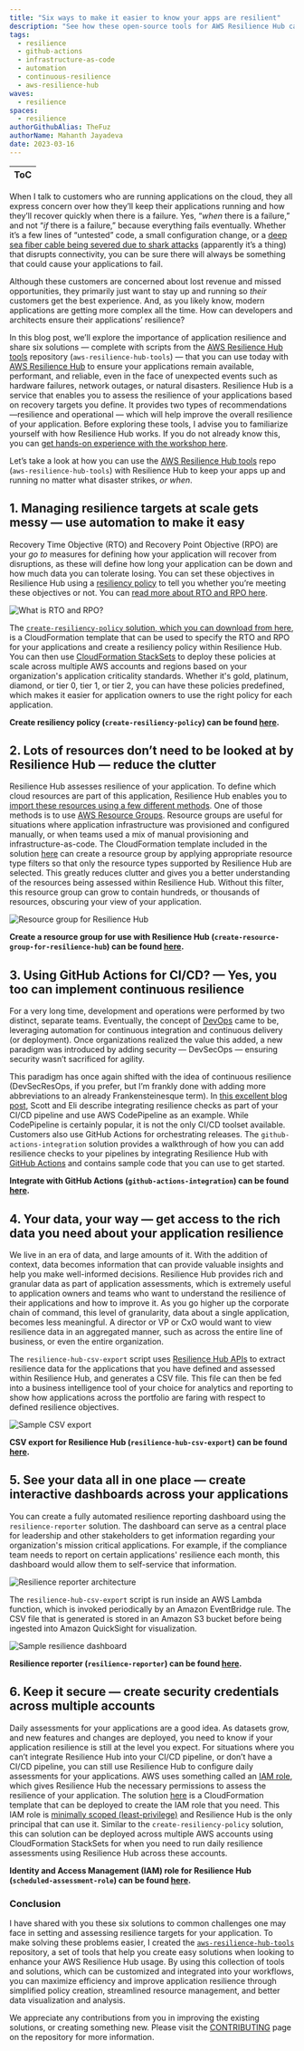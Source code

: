 ```yaml
---
title: "Six ways to make it easier to know your apps are resilient"
description: "See how these open-source tools for AWS Resilience Hub can help you perform various tasks such as integrating resilience checks into your CI/CD pipelines, generating reports and dashboards, and automating creation of resources with Infrastructure-as-code."
tags:
  - resilience
  - github-actions
  - infrastructure-as-code
  - automation
  - continuous-resilience
  - aws-resilience-hub
waves:
  - resilience
spaces:
  - resilience
authorGithubAlias: TheFuz
authorName: Mahanth Jayadeva
date: 2023-03-16
---
```


|ToC|
|---|

When I talk to customers who are running applications on the cloud, they all express concern over how they’ll keep their applications running and how they’ll recover quickly when there is a failure. Yes, “*when* there is a failure,” and not “*if* there is a failure,” because everything fails eventually. Whether it’s a few lines of “untested” code, a small configuration change, or a [deep sea fiber cable being severed due to shark attacks](https://www.wired.com/2014/08/shark-cable/) (apparently it’s a thing) that disrupts connectivity, you can be sure there will always be something that could cause your applications to fail.

Although these customers are concerned about lost revenue and missed opportunities, they primarily just want to stay up and running so *their* customers get the best experience. And, as you likely know, modern applications are getting more complex all the time. How can developers and architects ensure their applications’ resilience?

In this blog post, we’ll explore the importance of application resilience and share six solutions — complete with scripts from the [AWS Resilience Hub tools](https://github.com/aws-samples/aws-resilience-hub-tools) repository (`aws-resilience-hub-tools`) — that you can use today with [AWS Resilience Hub](https://docs.aws.amazon.com/resilience-hub/latest/userguide/what-is.html?sc_channel=el&sc_campaign=resiliencewave&sc_content=knowyourappsareresilient&sc_geo=mult&sc_country=mult&sc_outcome=acq) to ensure your applications remain available, performant, and reliable, even in the face of unexpected events such as hardware failures, network outages, or natural disasters. Resilience Hub is a service that enables you to assess the resilience of your applications based on recovery targets you define. It provides two types of recommendations—resilience and operational — which will help improve the overall resilience of your application. Before exploring these tools, I advise you to familiarize yourself with how Resilience Hub works. If you do not already know this, you can [get hands-on experience with the workshop here](https://catalog.workshops.aws/aws-resilience-hub-lab/en-US?sc_channel=el&sc_campaign=resiliencewave&sc_content=knowyourappsareresilient&sc_geo=mult&sc_country=mult&sc_outcome=acq).  

Let’s take a look at how you can use the [AWS Resilience Hub tools](https://github.com/aws-samples/aws-resilience-hub-tools) repo (`aws-resilience-hub-tools`) with Resilience Hub to keep your apps up and running no matter what disaster strikes, *or when*.

## 1. Managing resilience targets at scale gets messy — use automation to make it easy

Recovery Time Objective (RTO) and Recovery Point Objective (RPO) are your *go to* measures for defining how your application will recover from disruptions, as these will define how long your application can be down and how much data you can tolerate losing. You can set these objectives in Resilience Hub using a [resiliency policy](https://docs.aws.amazon.com/resilience-hub/latest/userguide/create-policy.html?sc_channel=el&sc_campaign=resiliencewave&sc_content=knowyourappsareresilient&sc_geo=mult&sc_country=mult&sc_outcome=acq) to tell you whether you’re meeting these objectives or not. You can [read more about RTO and RPO here](https://aws.amazon.com/blogs/architecture/disaster-recovery-dr-architecture-on-aws-part-i-strategies-for-recovery-in-the-cloud?sc_channel=el&sc_campaign=resiliencewave&sc_content=knowyourappsareresilient&sc_geo=mult&sc_country=mult&sc_outcome=acq).

![What is RTO and RPO?](images/rto-rpo.png)

The [`create-resiliency-policy` solution, which you can download from here](https://github.com/aws-samples/aws-resilience-hub-tools/tree/main/create-resiliency-policy), is a CloudFormation template that can be used to specify the RTO and RPO for your applications and create a resiliency policy within Resilience Hub. You can then use [CloudFormation StackSets](https://docs.aws.amazon.com/AWSCloudFormation/latest/UserGuide/what-is-cfnstacksets.html?sc_channel=el&sc_campaign=resiliencewave&sc_content=knowyourappsareresilient&sc_geo=mult&sc_country=mult&sc_outcome=acq) to deploy these policies at scale across multiple AWS accounts and regions based on your organization's application criticality standards. Whether it's gold, platinum, diamond, or tier 0, tier 1, or tier 2, you can have these policies predefined, which makes it easier for application owners to use the right policy for each application.

**Create resiliency policy (`create-resiliency-policy`) can be found [here](https://github.com/aws-samples/aws-resilience-hub-tools/tree/main/create-resiliency-policy).**

## 2. Lots of resources don’t need to be looked at by Resilience Hub — reduce the clutter

Resilience Hub assesses resilience of your application. To define which cloud resources are part of this application, Resilience Hub enables you to [import these resources using a few different methods](https://docs.aws.amazon.com/resilience-hub/latest/userguide/discover-structure.html?sc_channel=el&sc_campaign=resiliencewave&sc_content=knowyourappsareresilient&sc_geo=mult&sc_country=mult&sc_outcome=acq). One of those methods is to use [AWS Resource Groups](https://docs.aws.amazon.com/ARG/latest/userguide/resource-groups.html?sc_channel=el&sc_campaign=resiliencewave&sc_content=knowyourappsareresilient&sc_geo=mult&sc_country=mult&sc_outcome=acq). Resource groups are useful for situations where application infrastructure was provisioned and configured manually, or when teams used a mix of manual provisioning and infrastructure-as-code. The CloudFormation template included in the solution [here](https://github.com/aws-samples/aws-resilience-hub-tools/tree/main/create-resource-group-for-resilience-hub) can create a resource group by applying appropriate resource type filters so that only the resource types supported by Resilience Hub are selected. This greatly reduces clutter and gives you a better understanding of the resources being assessed within Resilience Hub. Without this filter, this resource group can grow to contain hundreds, or thousands of resources, obscuring your view of your application.

![Resource group for Resilience Hub](images/arh-resource-group.png)

**Create a resource group for use with Resilience Hub (`create-resource-group-for-resilience-hub`) can be found [here](https://github.com/aws-samples/aws-resilience-hub-tools/tree/main/create-resource-group-for-resilience-hub).**

## 3. Using GitHub Actions for CI/CD? — Yes, you too can implement continuous resilience

For a very long time, development and operations were performed by two distinct, separate teams. Eventually, the concept of [DevOps](/concepts/devops-essentials?sc_channel=el&sc_campaign=resiliencewave&sc_content=knowyourappsareresilient&sc_geo=mult&sc_country=mult&sc_outcome=acq) came to be, leveraging automation for continuous integration and continuous delivery (or deployment). Once organizations realized the value this added, a new paradigm was introduced by adding security — DevSecOps — ensuring security wasn’t sacrificed for agility.

This paradigm has once again shifted with the idea of continuous resilience (DevSecResOps, if you prefer, but I’m frankly done with adding more abbreviations to an already Frankensteinesque term). In [this excellent blog post](https://aws.amazon.com/blogs/architecture/continually-assessing-application-resilience-with-aws-resilience-hub-and-aws-codepipeline?sc_channel=el&sc_campaign=resiliencewave&sc_content=knowyourappsareresilient&sc_geo=mult&sc_country=mult&sc_outcome=acq), Scott and Eli describe integrating resilience checks as part of your CI/CD pipeline and use AWS CodePipeline as an example. While CodePipeline is certainly popular, it is not the only CI/CD toolset available. Customers also use GitHub Actions for orchestrating releases. The `github-actions-integration` solution provides a walkthrough of how you can add resilience checks to your pipelines by integrating Resilience Hub with [GitHub Actions](https://docs.github.com/en/actions) and contains sample code that you can use to get started. 

**Integrate with GitHub Actions (`github-actions-integration`) can be found [here](https://github.com/aws-samples/aws-resilience-hub-tools/tree/main/github-actions-integration).**

## 4. Your data, your way — get access to the rich data you need about your application resilience

We live in an era of data, and large amounts of it. With the addition of context, data becomes information that can provide valuable insights and help you make well-informed decisions. Resilience Hub provides rich and granular data as part of application assessments, which is extremely useful to application owners and teams who want to understand the resilience of their applications and how to improve it. As you go higher up the corporate chain of command, this level of granularity, data about a single application, becomes less meaningful. A director or VP or CxO would want to view resilience data in an aggregated manner, such as across the entire line of business, or even the entire organization.

The `resilience-hub-csv-export` script uses [Resilience Hub APIs](https://docs.aws.amazon.com/resilience-hub/latest/APIReference/Welcome.html?sc_channel=el&sc_campaign=resiliencewave&sc_content=knowyourappsareresilient&sc_geo=mult&sc_country=mult&sc_outcome=acq) to extract resilience data for the applications that you have defined and assessed within Resilience Hub, and generates a CSV file. This file can then be fed into a business intelligence tool of your choice for analytics and reporting to show how applications across the portfolio are faring with respect to defined resilience objectives.

![Sample CSV export](images/csv-export.png)

**CSV export for Resilience Hub (`resilience-hub-csv-export`) can be found [here](https://github.com/aws-samples/aws-resilience-hub-tools/tree/main/resilience-hub-csv-export).**

## 5. See your data all in one place — create interactive dashboards across your applications

You can create a fully automated resilience reporting dashboard using the `resilience-reporter` solution. The dashboard can serve as a central place for leadership and other stakeholders to get information regarding your organization's mission critical applications. For example, if the compliance team needs to report on certain applications' resilience each month, this dashboard would allow them to self-service that information.

![Resilience reporter architecture](images/resilience-reporter-arch.png)

The `resilience-hub-csv-export` script is run inside an AWS Lambda function, which is invoked periodically by an Amazon EventBridge rule. The CSV file that is generated is stored in an Amazon S3 bucket before being ingested into Amazon QuickSight for visualization.

![Sample resilience dashboard](images/sample-resilience-dashboard.png)

**Resilience reporter (`resilience-reporter`) can be found [here](https://github.com/aws-samples/aws-resilience-hub-tools/tree/main/resilience-reporter).**

## 6. Keep it secure — create security credentials across multiple accounts

Daily assessments for your applications are a good idea. As datasets grow, and new features and changes are deployed, you need to know if your application resilience is still at the level you expect. For situations where you can’t integrate Resilience Hub into your CI/CD pipeline, or don’t have a CI/CD pipeline, you can still use Resilience Hub to configure daily assessments for your applications. AWS uses something called an [IAM role](https://docs.aws.amazon.com/IAM/latest/UserGuide/id_roles.html?sc_channel=el&sc_campaign=resiliencewave&sc_content=knowyourappsareresilient&sc_geo=mult&sc_country=mult&sc_outcome=acq), which gives Resilience Hub the necessary permissions to assess the resilience of your application. The solution [here](https://github.com/aws-samples/aws-resilience-hub-tools/tree/main/scheduled-assessment-role) is a CloudFormation template that can be deployed to create the IAM role that you need. This IAM role is [minimally scoped (least-privilege)](https://docs.aws.amazon.com/wellarchitected/latest/security-pillar/sec_permissions_least_privileges.html?sc_channel=el&sc_campaign=resiliencewave&sc_content=knowyourappsareresilient&sc_geo=mult&sc_country=mult&sc_outcome=acq) and Resilience Hub is the only principal that can use it. Similar to the `create-resiliency-policy` solution, this can solution can be deployed across multiple AWS accounts using CloudFormation StackSets for when you need to run daily resilience assessments using Resilience Hub across these accounts.

**Identity and Access Management (IAM) role for Resilience Hub (`scheduled-assessment-role`) can be found [here](https://github.com/aws-samples/aws-resilience-hub-tools/tree/main/scheduled-assessment-role).**

### Conclusion

I have shared with you these six solutions to common challenges one may face in setting and assessing resilience targets for your application. To make solving these problems easier, I created the [`aws-resilience-hub-tools`](https://github.com/aws-samples/aws-resilience-hub-tools) repository, a set of tools that help you create easy solutions when looking to enhance your AWS Resilience Hub usage. By using this collection of tools and solutions, which can be customized and integrated into your workflows, you can maximize efficiency and improve application resilience through simplified policy creation, streamlined resource management, and better data visualization and analysis.

We appreciate any contributions from you in improving the existing solutions, or creating something new. Please visit the [CONTRIBUTING](https://github.com/aws-samples/aws-resilience-hub-tools/blob/main/CONTRIBUTING.md) page on the repository for more information.
